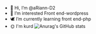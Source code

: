 - 🖤 Hi, I’m @aRiann-D2
- 🗿 I’m interested Front end-wordpress
- 🕊️ I’m currently learning front end-php
- 🌞 I'm kurd
![Anurag's GitHub stats](https://github-readme-stats.vercel.app/api?username=yousefvafaei&show_icons=true&theme=radical)
<!---
aRiann-D2/aRiann-D2 is a ✨ special ✨ repository because its `README.md` (this file) appears on your GitHub profile.
You can click the Preview link to take a look at your changes.
--->
